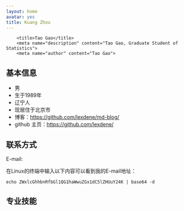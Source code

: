```yaml
---
layout: home
avatar: yes
title: Kuang Zhou
---
```

		<title>Tao Gao</title>
		<meta name="description" content="Tao Gao, Graduate Student of Statistics">
		<meta name="author" content="Tao Gao">



## 基本信息

* 男
* 生于1989年
* 辽宁人
* 现居住于北京市
* 博客：https://github.com/lexdene/md-blog/
* github 主页：https://github.com/lexdene/

## 联系方式

E-mail:

在Linux的终端中输入以下内容可以看到我的E-mail地址：

	echo ZWxlcGhhbnRfbGl1QG1haWwuZGx1dC5lZHUuY24K | base64 -d

## 专业技能
